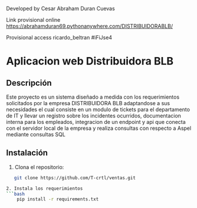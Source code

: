 Developed by Cesar Abraham Duran Cuevas

Link provisional online 
https://abrahamduran69.pythonanywhere.com/DISTRIBUIDORABLB/

Provisional access
ricardo_beltran
#iFiJse4

# Aplicacion web Distribuidora BLB  

## Descripción
Este proyecto es un sistema diseñado a medida con los requerimientos solicitados por la empresa DISTRIBUIDORA BLB adaptandose a sus necesidades 
el cual consiste en un modulo de tickets para el departamento de IT y llevar un registro sobre los incidentes ocurridos, documentacion interna para los empleados, integracion de un endpoint y api que conecta con el servidor local de la empresa y realiza consultas con respecto a Aspel mediante consultas SQL

## Instalación
1. Clona el repositorio:
```bash
   git clone https://github.com/T-crtl/ventas.git

2. Instala los requerimientos 
```bash
    pip install -r requirements.txt

